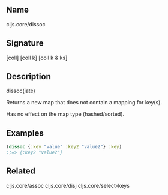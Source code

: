 ## Name
cljs.core/dissoc

## Signature
[coll]
[coll k]
[coll k & ks]

## Description

dissoc(iate)

Returns a new map that does not contain a mapping for key(s).

Has no effect on the map type (hashed/sorted).


## Examples

```clj
(dissoc {:key "value" :key2 "value2"} :key)
;;=> {:key2 "value2"}
```

## Related
cljs.core/assoc
cljs.core/disj
cljs.core/select-keys
